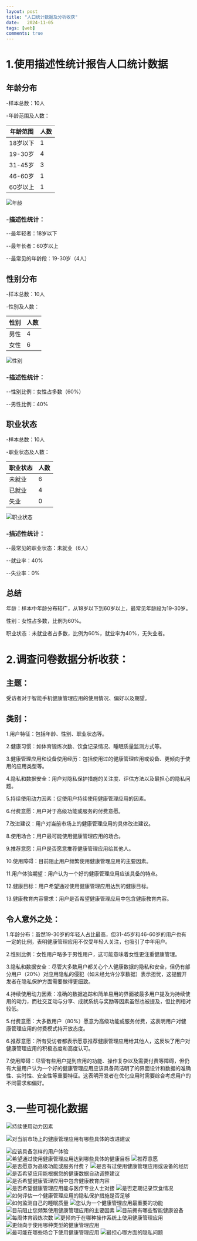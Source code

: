 ```yaml
---
layout: post
title: "人口统计数据及分析收获"
date:   2024-11-05
tags: [web]
comments: true
---
```

<!-- more -->

# 1.使用描述性统计报告人口统计数据

## 年龄分布

-样本总数：10人

-年龄范围及人数：

| 年龄范围     | 人数 |
| ----------- | ----------- |
| 18岁以下     | 1      |
| 19-30岁     | 4      |
| 31-45岁   | 3        |
| 46-60岁   | 1        |
| 60岁以上   | 1      |

![年龄](https://github.com/user-attachments/assets/be278e91-d2ae-482d-b21b-b8bb903cde8e)

### -描述性统计：

--最年轻者：18岁以下

--最年长者：60岁以上

--最常见的年龄段：19-30岁（4人）

## 性别分布

-样本总数：10人

-性别及人数：

| 性别     | 人数 |
| ----------- | ----------- |
| 男性    | 4      |
| 女性     | 6      |

![性别](https://github.com/user-attachments/assets/a1eed3d5-559e-4593-9d1d-e55f39fc0810)


### -描述性统计：

--性别比例：女性占多数（60%）

--男性比例：40%

## 职业状态

-样本总数：10人

-职业状态及人数：

| 职业状态      | 人数 |
| ----------- | ----------- |
| 未就业     | 6      |
| 已就业   | 4        |
| 失业     | 0      |

![职业状态](https://github.com/user-attachments/assets/671bbf52-43b4-4f9f-8836-d3dfbae3ac67)


### -描述性统计：

--最常见的职业状态：未就业（6人）

--就业率：40%

--失业率：0%

## 总结

年龄：样本中年龄分布较广，从18岁以下到60岁以上，最常见年龄段为19-30岁。

性别：女性占多数，比例为60%。

职业状态：未就业者占多数，比例为60%，就业率为40%，无失业者。

# 2.调查问卷数据分析收获：

## 主题：

受访者对于智能手机健康管理应用的使用情况、偏好以及期望。

## 类别：

1.用户特征：包括年龄、性别、职业状态等。

2.健康习惯：如体育锻炼次数、饮食记录情况、睡眠质量监测方式等。

3.健康管理应用和设备使用经历：包括使用过的健康管理应用或设备、更倾向于使用的应用类型等。

4.隐私和数据安全：用户对隐私保护措施的关注度、评估方法以及最担心的隐私问题。

5.持续使用动力因素：促使用户持续使用健康管理应用的因素。

6.付费意愿：用户对于高级功能或服务的付费意愿。

7.改进建议：用户对当前市场上的健康管理应用的具体改进建议。

8.使用场合：用户最可能使用健康管理应用的场合。

9.推荐意愿：用户是否愿意推荐健康管理应用给其他人。

10.使用障碍：目前阻止用户频繁使用健康管理应用的主要因素。

11.用户体验期望：用户认为一个好的健康管理应用应该具备的特点。

12.健康目标：用户希望通过使用健康管理应用达到的健康目标。

13.健康教育内容需求：用户是否希望健康管理应用中包含健康教育内容。

## 令人意外之处：

1.年龄分布：虽然19-30岁的年轻人占比最高，但31-45岁和46-60岁的用户也有一定的比例，表明健康管理应用不仅受年轻人关注，也吸引了中年用户。

2.性别比例：女性用户略多于男性用户，这可能意味着女性更注重健康管理。

3.隐私和数据安全：尽管大多数用户都关心个人健康数据的隐私和安全，但仍有部分用户（20%）对应用隐私的侵犯（如未经允许分享数据）表示担忧，这提醒开发者在隐私保护方面需要做得更细致。

4.持续使用动力因素：准确的数据追踪和简单易用的界面被最多用户提及为持续使用的动力，而社交互动与分享、成就系统与奖励等因素虽然也被提及，但比例相对较低。

5.付费意愿：大多数用户（80%）愿意为高级功能或服务付费，这表明用户对健康管理应用的付费模式持开放态度。

6.推荐意愿：所有受访者都表示愿意推荐健康管理应用给其他人，这反映了用户对健康管理应用的积极态度和高度认可。

7.使用障碍：尽管有些用户提到应用的功能、操作复杂以及需要付费等障碍，但仍有大量用户认为一个好的健康管理应用应该具备简洁明了的界面设计和数据的准确性、实时性、安全性等重要特征。这表明开发者在优化应用时需要综合考虑用户的不同需求和偏好。

# 3.一些可视化数据

![持续使用动力因素](https://github.com/user-attachments/assets/090a9571-379f-45c1-88b7-19a878ef2239)

![对当前市场上的健康管理应用有哪些具体的改进建议](https://github.com/user-attachments/assets/ffbbbdfe-eb3d-4499-9867-cd3ed0c21dbd)

![应该具备怎样的用户体验](https://github.com/user-attachments/assets/eb83b476-4a76-44db-b7b7-0bcab3b06f4c)
![希望通过使用健康管理应用达到哪些具体的健康目标](https://github.com/user-attachments/assets/5499813e-719a-400b-b15f-122c03e714f9)
![推荐意愿](https://github.com/user-attachments/assets/86b6547b-51a1-491d-aa4b-0cc04dec1ae0)
![是否愿意为高级功能或服务付费？](https://github.com/user-attachments/assets/df06c7f1-bd34-4387-ba8a-6a4f5d915031)
![是否有过使用健康管理应用或设备的经历](https://github.com/user-attachments/assets/f315e319-fc9b-4d8b-984b-88a30803075f)
![是否希望应用能根据您的健康数据自动调整建议](https://github.com/user-attachments/assets/b8675aab-6e04-46f3-8df6-c3cd083be666)
![是否希望健康管理应用中包含健康教育内容](https://github.com/user-attachments/assets/5646068f-3fe4-4d2b-a5be-51765a714a50)
![是否希望健康管理应用能与医疗专业人士对接](https://github.com/user-attachments/assets/eb3fcd1c-a289-4db1-bca0-86801a7de824)
![是否定期记录饮食情况](https://github.com/user-attachments/assets/878c12e5-93c4-434d-a79a-558c032ddc47)
![如何评估一个健康管理应用的隐私保护措施是否足够](https://github.com/user-attachments/assets/1d30bb18-49b4-4b72-9354-3df5dafcf1fa)
![如何监测自己的睡眠质量](https://github.com/user-attachments/assets/f16cf880-fdc1-4193-a133-7dc6b04aca2c)
![您认为一个健康管理应用最重要的功能](https://github.com/user-attachments/assets/87ad9b91-d88b-47a0-9f50-a0482be64dde)
![目前阻止您频繁使用健康管理应用的主要因素](https://github.com/user-attachments/assets/e316e71a-999e-444f-bf5a-950682e90b3e)
![目前拥有哪些智能健康设备](https://github.com/user-attachments/assets/d30ca80f-2db9-4025-aade-81be1d5f0835)
![每周体育锻炼次数](https://github.com/user-attachments/assets/bc9fba38-b964-4710-9621-a3c6e96d362a)
![更倾向于在哪种操作系统上使用健康管理应用](https://github.com/user-attachments/assets/14507dd4-e554-4478-b05c-41bc376c420a)
![更倾向于使用哪种类型的健康管理应用](https://github.com/user-attachments/assets/7d0dd539-decb-45b9-88f9-35b8f480c070)
![最可能在哪些场合下使用健康管理应用](https://github.com/user-attachments/assets/128e7e06-a6b5-4aee-a33b-31a4c212c9b2)
![最担心哪方面的隐私问题](https://github.com/user-attachments/assets/13ab0c09-f06d-460a-a859-680fa065dee9)
